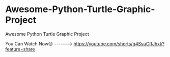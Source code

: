 # Awesome-Python-Turtle-Graphic-Project
Awesome Python Turtle Graphic Project

You Can Watch Now😍 ------> https://youtube.com/shorts/g4SsuCRJhxk?feature=share
